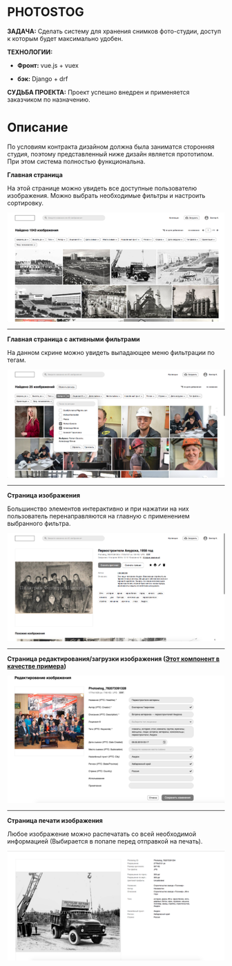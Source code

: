 # PHOTOSTOG

**ЗАДАЧА:** Сделать систему для хранения снимков фото-студии, 
доступ к которым будет максимально удобен.

**ТЕХНОЛОГИИ:**

* **Фронт:** vue.js + vuex

* **бэк:** Django + drf


**СУДЬБА ПРОЕКТА:** Проект успешно внедрен и применяется заказчиком по назначению.

# Описание

По условиям контракта дизайном должна была заниматся сторонняя студия, поэтому 
представленный ниже дизайн является прототипом. При этом система полностью функциональна.

**Главная страница**

На этой странице можно увидеть все доступные пользователю изображения. 
Можно выбрать необходимые фильтры и настроить сортировку. 

![](../static/01.png)

---

**Главная страница с активными фильтрами**

На данном скрине можно увидеть выпадающее меню фильтрации по тегам.

![](../static/02.png)

---

**Страница изображения**

Большинство элементов интерактивно и при нажатии на них пользователь перенаправляются на главную
с применением выбранного фильтра.

![](../static/03.png)

---

**Страница редактирования/загрузки изображения ([Этот компонент в качестве примера](/2.Photostog/code_example.vue))**


![](../static/04.png)

---

**Страница печати изображения**

Любое изображение можно распечатать со всей необходимой информацией (Выбирается в попапе 
перед отправкой на печать).

![](../static/05.png)